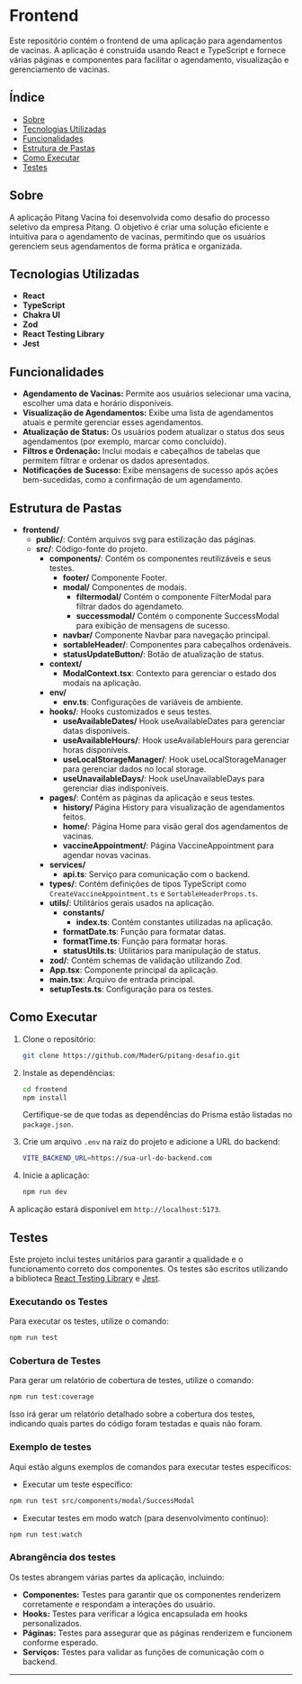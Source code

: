 # Frontend

Este repositório contém o frontend de uma aplicação para agendamentos de vacinas. A aplicação é construída usando React e TypeScript e fornece várias páginas e componentes para facilitar o agendamento, visualização e gerenciamento de vacinas.

## Índice

- [Sobre](#sobre)
- [Tecnologias Utilizadas](#tecnologias-utilizadas)
- [Funcionalidades](#funcionalidades)
- [Estrutura de Pastas](#estrutura-de-pastas)
- [Como Executar](#como-executar)
- [Testes](#testes)

## Sobre
A aplicação Pitang Vacina foi desenvolvida como desafio do processo seletivo da empresa Pitang. O objetivo é criar uma solução eficiente e intuitiva para o agendamento de vacinas, permitindo que os usuários gerenciem seus agendamentos de forma prática e organizada.


## Tecnologias Utilizadas
- **React**
- **TypeScript**
- **Chakra UI**
- **Zod**
- **React Testing Library**
- **Jest**

## Funcionalidades

-   **Agendamento de Vacinas:** Permite aos usuários selecionar uma vacina, escolher uma data e horário disponíveis.
-   **Visualização de Agendamentos:** Exibe uma lista de agendamentos atuais e permite gerenciar esses agendamentos.
-   **Atualização de Status:** Os usuários podem atualizar o status dos seus agendamentos (por exemplo, marcar como concluído).
-   **Filtros e Ordenação:** Inclui modais e cabeçalhos de tabelas que permitem filtrar e ordenar os dados apresentados.
-   **Notificações de Sucesso:** Exibe mensagens de sucesso após ações bem-sucedidas, como a confirmação de um agendamento.

## Estrutura de Pastas

- **frontend/**
  - **public/**: Contém arquivos svg para estilização das páginas.
  - **src/**: Código-fonte do projeto.
    - **components/**: Contém os componentes reutilizáveis e seus testes.
      - **footer/** Componente Footer.
      - **modal/**  Componentes de modais.
        - **filtermodal/** Contém o componente FilterModal para filtrar dados do agendameto.
        - **successmodal/** Contém o componente SuccessModal para exibição de mensagens de sucesso.
      - **navbar/** Componente Navbar para navegação principal.
      - **sortableHeader/**: Componentes para cabeçalhos ordenáveis.
      - **statusUpdateButton/**: Botão de atualização de status.
    - **context/**
      - **ModalContext.tsx**: Contexto para gerenciar o estado dos modais na aplicação.
    - **env/**
      - **env.ts**: Configurações de variáveis de ambiente.
    - **hooks/**: Hooks customizados e seus testes.
      - **useAvailableDates/** Hook useAvailableDates para gerenciar datas disponíveis.
      - **useAvailableHours/**: Hook useAvailableHours para gerenciar horas disponíveis.
      - **useLocalStorageManager/**: Hook useLocalStorageManager para gerenciar dados no local storage.
      - **useUnavailableDays/**: Hook useUnavailableDays para gerenciar dias indisponíveis.
    - **pages/**: Contém as páginas da aplicação e seus testes.
      - **history/** Página History para visualização de agendamentos feitos.
      - **home/**: Página Home para visão geral dos agendamentos de vacinas.
      - **vaccineAppointment/**: Página VaccineAppointment para agendar novas vacinas.
    - **services/**
      - **api.ts**: Serviço para comunicação com o backend.
    - **types/**: Contém definições de tipos TypeScript como `CreateVaccineAppointment.ts` e `SortableHeaderProps.ts`.
    - **utils/**: Utilitários gerais usados na aplicação.
      - **constants/**
        - **index.ts**: Contém constantes utilizadas na aplicação.
      - **formatDate.ts**: Função para formatar datas.
      - **formatTime.ts**: Função para formatar horas.
      - **statusUtils.ts**: Utilitários para manipulação de status.
    - **zod/**: Contém schemas de validação utilizando Zod.
    - **App.tsx**: Componente principal da aplicação.
    - **main.tsx**: Arquivo de entrada principal.
    - **setupTests.ts**: Configuração para os testes.

## Como Executar

1. Clone o repositório:

    ```sh
    git clone https://github.com/MaderG/pitang-desafio.git
    ```

2. Instale as dependências:

    ```sh
    cd frontend
    npm install
    ```

    Certifique-se de que todas as dependências do Prisma estão listadas no `package.json`.

3. Crie um arquivo `.env` na raiz do projeto e adicione a URL do backend:

    ```sh
    VITE_BACKEND_URL=https://sua-url-do-backend.com
    ```

4. Inicie a aplicação:
    ```sh
    npm run dev
    ```

A aplicação estará disponível em `http://localhost:5173`.

## Testes

Este projeto inclui testes unitários para garantir a qualidade e o funcionamento correto dos componentes. Os testes são escritos utilizando a biblioteca [React Testing Library](https://testing-library.com/) e [Jest](https://jestjs.io/).

### Executando os Testes

Para executar os testes, utilize o comando:
```sh
npm run test
```

### Cobertura de Testes
Para gerar um relatório de cobertura de testes, utilize o comando:
```sh
npm run test:coverage
```
Isso irá gerar um relatório detalhado sobre a cobertura dos testes, indicando quais partes do código foram testadas e quais não foram.

### Exemplo de testes
Aqui estão alguns exemplos de comandos para executar testes específicos:

- Executar um teste específico:
```sh
npm run test src/components/modal/SuccessModal
```

- Executar testes em modo watch (para desenvolvimento contínuo):
```sh
npm run test:watch
```

### Abrangência dos testes
Os testes abrangem várias partes da aplicação, incluindo:
- **Componentes:** Testes para garantir que os componentes renderizem corretamente e respondam a interações do usuário.
- **Hooks:** Testes para verificar a lógica encapsulada em hooks personalizados.
- **Páginas:** Testes para assegurar que as páginas renderizem e funcionem conforme esperado.
- **Serviços:** Testes para validar as funções de comunicação com o backend.

---